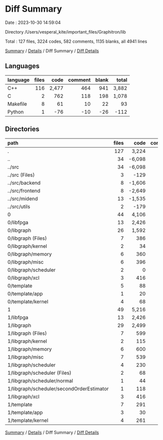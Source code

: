 # Diff Summary

Date : 2023-10-30 14:59:04

Directory /Users/vesperal_kite/important_files/Graphitron/lib

Total : 127 files,  3224 codes, 582 comments, 1135 blanks, all 4941 lines

[Summary](results.md) / [Details](details.md) / Diff Summary / [Diff Details](diff-details.md)

## Languages
| language | files | code | comment | blank | total |
| :--- | ---: | ---: | ---: | ---: | ---: |
| C++ | 116 | 2,477 | 464 | 941 | 3,882 |
| C | 2 | 762 | 118 | 198 | 1,078 |
| Makefile | 8 | 61 | 10 | 22 | 93 |
| Python | 1 | -76 | -10 | -26 | -112 |

## Directories
| path | files | code | comment | blank | total |
| :--- | ---: | ---: | ---: | ---: | ---: |
| . | 127 | 3,224 | 582 | 1,135 | 4,941 |
| .. | 34 | -6,098 | -364 | -1,051 | -7,513 |
| ../src | 34 | -6,098 | -364 | -1,051 | -7,513 |
| ../src (Files) | 3 | -129 | -20 | -44 | -193 |
| ../src/backend | 8 | -1,606 | -69 | -153 | -1,828 |
| ../src/frontend | 8 | -2,649 | -169 | -535 | -3,353 |
| ../src/midend | 13 | -1,535 | -98 | -295 | -1,928 |
| ../src/utils | 2 | -179 | -8 | -24 | -211 |
| 0 | 44 | 4,106 | 449 | 907 | 5,462 |
| 0/libfpga | 13 | 2,426 | 82 | 491 | 2,999 |
| 0/libgraph | 26 | 1,592 | 355 | 384 | 2,331 |
| 0/libgraph (Files) | 7 | 386 | 40 | 122 | 548 |
| 0/libgraph/kernel | 2 | 34 | 1 | 12 | 47 |
| 0/libgraph/memory | 6 | 360 | 9 | 62 | 431 |
| 0/libgraph/misc | 6 | 396 | 6 | 66 | 468 |
| 0/libgraph/scheduler | 2 | 0 | 2 | 0 | 2 |
| 0/libgraph/xcl | 3 | 416 | 297 | 122 | 835 |
| 0/template | 5 | 88 | 12 | 32 | 132 |
| 0/template/app | 1 | 20 | 1 | 14 | 35 |
| 0/template/kernel | 4 | 68 | 11 | 18 | 97 |
| 1 | 49 | 5,216 | 497 | 1,279 | 6,992 |
| 1/libfpga | 13 | 2,426 | 82 | 491 | 2,999 |
| 1/libgraph | 29 | 2,499 | 393 | 648 | 3,540 |
| 1/libgraph (Files) | 7 | 599 | 64 | 203 | 866 |
| 1/libgraph/kernel | 2 | 115 | 2 | 39 | 156 |
| 1/libgraph/memory | 6 | 600 | 19 | 115 | 734 |
| 1/libgraph/misc | 7 | 539 | 10 | 105 | 654 |
| 1/libgraph/scheduler | 4 | 230 | 1 | 64 | 295 |
| 1/libgraph/scheduler (Files) | 2 | 68 | 1 | 27 | 96 |
| 1/libgraph/scheduler/normal | 1 | 44 | 0 | 13 | 57 |
| 1/libgraph/scheduler/secondOrderEstimator | 1 | 118 | 0 | 24 | 142 |
| 1/libgraph/xcl | 3 | 416 | 297 | 122 | 835 |
| 1/template | 7 | 291 | 22 | 140 | 453 |
| 1/template/app | 3 | 30 | 4 | 24 | 58 |
| 1/template/kernel | 4 | 261 | 18 | 116 | 395 |

[Summary](results.md) / [Details](details.md) / Diff Summary / [Diff Details](diff-details.md)